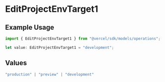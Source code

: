 # EditProjectEnvTarget1

## Example Usage

```typescript
import { EditProjectEnvTarget1 } from "@vercel/sdk/models/operations";

let value: EditProjectEnvTarget1 = "development";
```

## Values

```typescript
"production" | "preview" | "development"
```